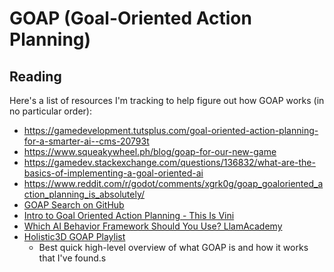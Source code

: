 # GOAP (Goal-Oriented Action Planning)

## Reading

Here's a list of resources I'm tracking to help figure out how GOAP works (in no particular order):

- <https://gamedevelopment.tutsplus.com/goal-oriented-action-planning-for-a-smarter-ai--cms-20793t>
- <https://www.squeakywheel.ph/blog/goap-for-our-new-game>
- <https://gamedev.stackexchange.com/questions/136832/what-are-the-basics-of-implementing-a-goal-oriented-ai>
- <https://www.reddit.com/r/godot/comments/xgrk0g/goap_goaloriented_action_planning_is_absolutely/>
- [GOAP Search on GitHub](https://github.com/topics/goap?l=rust&o=asc&s=updated)
- [Intro to Goal Oriented Action Planning - This Is Vini](https://www.youtube.com/watch?v=LhnlNKWh7oc)
- [Which AI Behavior Framework Should You Use? LlamAcademy](https://www.youtube.com/watch?v=CZvfuNfdc1M&t=24s)
- [Holistic3D GOAP Playlist](https://www.youtube.com/playlist?list=PLi-ukGVOag_1DCBZG1rRg_SpiyI6I5Qcr)
  - Best quick high-level overview of what GOAP is and how it works that I've found.s
